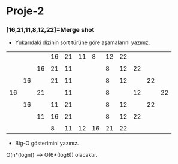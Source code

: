 # Proje-2 
### [16,21,11,8,12,22]=Merge shot
- Yukarıdaki dizinin sort türüne göre aşamalarını yazınız.

 |  |  |  |  |  |  |  |  |  |  |  |  |
 |- |- |- |- |- |- |- |- |- |- |- |- |
 |  |  |  |16|21|11|8 |12|22|  |  |  |
 |  |  |  |  |  |  |  |  |  |  |  |  |
 |  |  |16|21|11|  |  |8 |12|22|  |  |
 |  |  |  |  |  |  |  |  |  |  |  |  |
 |  |16|  |21|11|  |  |8 |12|  |22|  |
 |  |  |  |  |  |  |  |  |  |  |  |  |
 |16|  |21|  |11|  |  |8 |  |12|  |22|
 |  |  |  |  |  |  |  |  |  |  |  |  |
 |  |16|  |11|21|  |  |8 |12|  |22|  |
 |  |  |  |  |  |  |  |  |  |  |  |  |
 |  |  |11|16|21|  |  |8 |12|22|  |  |
 |  |  |  |  |  |  |  |  |  |  |  |  |
 |  |  |  |8 |11|12|16|21|22|  |  | 

 - Big-O gösterimini yazınız.

O(n*(logn)) --> O(6*(log6)) olacaktır. 